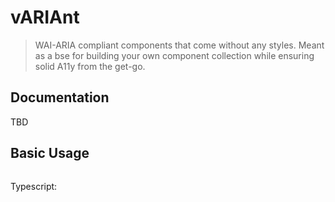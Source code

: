 # vARIAnt

> WAI-ARIA compliant components that come without any styles.
> Meant as a bse for building your own component collection while ensuring solid A11y from the get-go.

## Documentation

TBD

## Basic Usage

```javascript
```

Typescript:

```typescript
```
